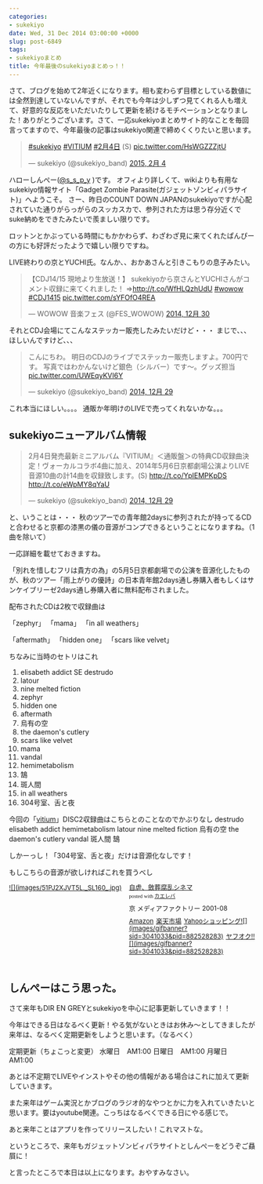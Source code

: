 ```yaml
---
categories:
- sukekiyo
date: Wed, 31 Dec 2014 03:00:00 +0000
slug: post-6849
tags:
- sukekiyoまとめ
title: 今年最後のsukekiyoまとめっ！！
---
```


さて、ブログを始めて2年近くになります。相も変わらず目標としている数値には全然到達していないんですが、それでも今年は少しずつ見てくれる人も増えて、好意的な反応をいただいたりして更新を続けるモチベーションとなりました！ありがとうございます。さて、一応sukekiyoまとめサイト的なことを毎回言ってますので、今年最後の記事はsukekiyo関連で締めくくりたいと思います。


<!--more-->

<blockquote class="twitter-tweet" lang="ja"><p lang="und" dir="ltr"><a href="https://twitter.com/hashtag/sukekiyo?src=hash">#sukekiyo</a> <a href="https://twitter.com/hashtag/VITIUM?src=hash">#VITIUM</a> <a href="https://twitter.com/hashtag/2%E6%9C%884%E6%97%A5?src=hash">#2月4日</a> (S) <a href="http://t.co/HsWGZZZjtU">pic.twitter.com/HsWGZZZjtU</a></p>&mdash; sukekiyo (@sukekiyo_band) <a href="https://twitter.com/sukekiyo_band/status/562817263297134592">2015, 2月 4</a></blockquote>
<script async src="//platform.twitter.com/widgets.js" charset="utf-8"></script>


ハローしんぺー(<a href="https://twitter.com/s_s_p_y" target="_blank">@s_s_p_y</a> )です。
オフィより詳しくて、wikiよりも有用なsukekiyo情報サイト「Gadget Zombie Parasite(ガジェットゾンビィパラサイト)」へようこそ。
さー、昨日のCOUNT DOWN JAPANのsukekiyoですが心配されていた通りがらっがらのスッカスカで、参列された方は思う存分近くでsuke納めをできたみたいで羨ましい限りです。

ロットンとかぶっている時間にもかかわらず、わざわざ見に来てくれたぱんぴーの方にも好評だったようで嬉しい限りですね。

LIVE終わりの京とYUCHI氏。なんか、、おかあさんと引きこもりの息子みたい。
<blockquote class="twitter-tweet" lang="ja"><p>【CDJ14/15 現地より生放送！】&#10;sukekiyoから京さんとYUCHIさんがコメント収録に来てくれました！&#10;⇒<a href="http://t.co/WfHLQzhUdU">http://t.co/WfHLQzhUdU</a> <a href="https://twitter.com/hashtag/wowow?src=hash">#wowow</a> <a href="https://twitter.com/hashtag/CDJ1415?src=hash">#CDJ1415</a> <a href="http://t.co/sYFOfO4REA">pic.twitter.com/sYFOfO4REA</a></p>&mdash; WOWOW 音楽フェス (@FES_WOWOW) <a href="https://twitter.com/FES_WOWOW/status/549816281625423874">2014, 12月 30</a></blockquote>
<script async src="//platform.twitter.com/widgets.js" charset="utf-8"></script>


それとCDJ会場にてこんなステッカー販売したみたいだけど・・・
まじで、、、ほしいんですけど、、、

<blockquote class="twitter-tweet" lang="ja"><p>こんにちわ。&#10;明日のCDJのライブでステッカー販売しますよ。700円です。&#10;写真ではわかんないけど銀色（シルバー）です〜。グッズ担当 <a href="http://t.co/UWEqyKVI6Y">pic.twitter.com/UWEqyKVI6Y</a></p>&mdash; sukekiyo (@sukekiyo_band) <a href="https://twitter.com/sukekiyo_band/status/549394833463181312">2014, 12月 29</a></blockquote>
<script async src="//platform.twitter.com/widgets.js" charset="utf-8"></script>

これ本当にほしい。。。。
通販か年明けのLIVEで売ってくれないかな。。。


<h2>sukekiyoニューアルバム情報</h2>

<blockquote class="twitter-tweet" lang="ja"><p>2月4日発売最新ミニアルバム『VITIUM』＜通販盤＞の特典CD収録曲決定！ヴォーカルコラボ4曲に加え、2014年5月6日京都劇場公演よりLIVE音源10曲の計14曲を収録致します。(S) <a href="http://t.co/YpIEMPKpDS">http://t.co/YpIEMPKpDS</a> <a href="http://t.co/eWpMY8qYaU">http://t.co/eWpMY8qYaU</a></p>&mdash; sukekiyo (@sukekiyo_band) <a href="https://twitter.com/sukekiyo_band/status/549538268912443392">2014, 12月 29</a></blockquote>
<script async src="//platform.twitter.com/widgets.js" charset="utf-8"></script>

と、いうことは・・・
秋のツアーでの青年館2daysに参列されたが持ってるCDと合わせると京都の漆黒の儀の音源がコンプできるということになりますね。（1曲を除いて）

一応詳細を載せておきますね。

「別れを惜しむフリは貴方の為」の5月5日京都劇場での公演を音源化したものが、秋のツアー「雨上がりの優詩」の日本青年館2days通し券購入者もしくはサンケイブリーゼ2days通し券購入者に無料配布されました。

配布されたCDは2枚で収録曲は

「zephyr」
「mama」
「in all weathers」

「aftermath」
「hidden one」
「scars like velvet」


ちなみに当時のセトリはこれ

1. elisabeth addict
SE destrudo
2. latour
3. nine melted fiction
4. zephyr
5. hidden one
6. aftermath
7. 烏有の空
8. the daemon's cutlery
9. scars like velvet
10. mama
11. vandal
12. hemimetabolism
13. 鵠
14. 斑人間
15. in all weathers
16. 304号室、舌と夜

今回の「<a href="http://sukekiyo-official.jp/product/index.html">vitium</a>」DISC2収録曲はこちらとのことなのでかぶりなし
destrudo
elisabeth addict
hemimetabolism
latour
nine melted fiction
烏有の空
the daemon's cutlery
vandal
斑人間
鵠


しかーっし！「304号室、舌と夜」だけは音源化なしです！

もしこちらの音源が欲しければこれを買うべし


<div class="kaerebalink-box" style="text-align:left;padding-bottom:20px;font-size:small;/zoom: 1;overflow: hidden;"><div class="kaerebalink-image" style="float:left;margin:0 15px 10px 0;"><a href="http://www.amazon.co.jp/exec/obidos/ASIN/4840103119/warawareotoko-22/ref=nosim/" rel="nofollow" target="_blank">![](images/51PJ2XJVT5L._SL160_.jpg)</a></div><div class="kaerebalink-info" style="line-height:120%;/zoom: 1;overflow: hidden;"><div class="kaerebalink-name" style="margin-bottom:10px;line-height:120%"><a href="http://www.amazon.co.jp/exec/obidos/ASIN/4840103119/warawareotoko-22/ref=nosim/" rel="nofollow" target="_blank">自虐、斂葬腐乱シネマ</a><div class="kaerebalink-powered-date" style="font-size:8pt;margin-top:5px;font-family:verdana;line-height:120%">posted with <a href="http://kaereba.com" rel="nofollow" target="_blank">カエレバ</a></div></div><div class="kaerebalink-detail" style="margin-bottom:5px;">京 メディアファクトリー 2001-08    </div><div class="kaerebalink-link1" style="margin-top:10px;"><div class="shoplinkamazon" style="display:inline;margin-right:5px"><a href="http://www.amazon.co.jp/gp/search?keywords=%8E%A9%8Bs%81A%9D%CA%91%92%95%85%97%90%83V%83l%83%7D&__mk_ja_JP=%83J%83%5E%83J%83i&tag=warawareotoko-22" rel="nofollow" target="_blank" title="アマゾン" >Amazon</a></div><div class="shoplinkrakuten" style="display:inline;margin-right:5px"><a href="http://hb.afl.rakuten.co.jp/hgc/0f6e221b.2eb9748a.0f6e221c.35cc1e84/?pc=http%3A%2F%2Fsearch.rakuten.co.jp%2Fsearch%2Fmall%2F%25E8%2587%25AA%25E8%2599%2590%25E3%2580%2581%25E6%2596%2582%25E8%2591%25AC%25E8%2585%2590%25E4%25B9%25B1%25E3%2582%25B7%25E3%2583%258D%25E3%2583%259E%2F-%2Ff.1-p.1-s.1-sf.0-st.A-v.2%3Fx%3D0%26scid%3Daf_ich_link_urltxt%26m%3Dhttp%3A%2F%2Fm.rakuten.co.jp%2F" rel="nofollow" target="_blank" title="楽天市場" >楽天市場</a></div><div class="shoplinkyahoo" style="display:inline;margin-right:5px"><a href="http://ck.jp.ap.valuecommerce.com/servlet/referral?sid=3041033&pid=882528283&vc_url=http%3A%2F%2Fshopping.search.yahoo.co.jp%2Fsearch%3FuIv%3Don%26ei%3DUTF-8%26tab_ex%3Dcommerce%26slider%3D0%26va%3D%25E8%2587%25AA%25E8%2599%2590%25E3%2580%2581%25E6%2596%2582%25E8%2591%25AC%25E8%2585%2590%25E4%25B9%25B1%25E3%2582%25B7%25E3%2583%258D%25E3%2583%259E" rel="nofollow"  target="_blank" title="Yahooショッピング" >Yahooショッピング![](images/gifbanner?sid=3041033&pid=882528283)</a></div><div class="shoplinkyahooAuc" style="display:inline;margin-right:5px"><a href="http://ck.jp.ap.valuecommerce.com/servlet/referral?sid=3041033&pid=882528283&vc_url=http%3A%2F%2Fauctions.search.yahoo.co.jp%2Fsearch%3Fvo%3D%26ve%3D%26auccat%3D0%26aucminprice%3D%26aucmaxprice%3D%26aucmin_bidorbuy_price%3D%26aucmax_bidorbuy_price%3D%26loc_cd%3D0%26abatch%3D0%26istatus%3D0%26filtered%3D1%26ei%3DUTF-8%26tab_ex%3Dcommerce%26va%3D%25E8%2587%25AA%25E8%2599%2590%25E3%2580%2581%25E6%2596%2582%25E8%2591%25AC%25E8%2585%2590%25E4%25B9%25B1%25E3%2582%25B7%25E3%2583%258D%25E3%2583%259E" rel="nofollow"  target="_blank" title="ヤフオク!" >ヤフオク!![](images/gifbanner?sid=3041033&pid=882528283)</a></div></div></div><div class="booklink-footer" style="clear: left"></div></div>


<h2>しんぺーはこう思った。</h2>
さて来年もDIR EN GREYとsukekiyoを中心に記事更新していきます！！

今年はできる日はなるべく更新！やる気がないときはお休み〜としてきましたが来年は、なるべく定期更新をしようと思います。（なるべく）

定期更新（ちょこっと変更）
水曜日　AM1:00
日曜日　AM1:00
月曜日　AM1:00

あとは不定期でLIVEやインストやその他の情報がある場合はこれに加えて更新していきます。

また来年はゲーム実況とかブログのラジオ的なやつとかに力を入れていきたいと思います。要はyoutube関連。こっちはなるべくできる日にやる感じで。

あと来年ことはアプリを作ってリリースしたい！これマストな。

というところで、来年もガジェットゾンビィパラサイトとしんぺーをどうぞご贔屓に！

と言ったところで本日は以上になります。おやすみなさい。